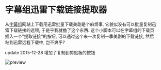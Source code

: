 # 字幕组迅雷下载链接提取器

从[字幕组](http://www.zimuzu.tv/)网站上下载用迅雷批量下载美剧是个麻烦事, 它貌似没有可以批量复制迅雷下载链接的选项, 于是乎我就撸了这个东西. 这个小脚本可以在字幕组的下载页插入一个"提取链接"的按钮, 可以通过这个来一次复制一季美剧的下载链接, 然后粘到迅雷远程下载中, 岂不爽乎?

update 2015-12-28 增加了复制到剪贴板的按钮

![preview](http://7vzol6.com1.z0.glb.clouddn.com/monkey/zimuzu/preview.png)

